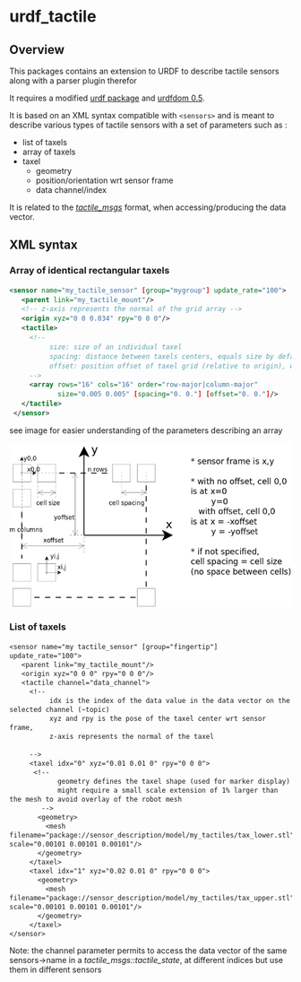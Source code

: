 urdf_tactile
============

## Overview

This packages contains an extension to URDF to describe tactile sensors along with a parser plugin therefor

It requires a modified [urdf package](https://github.com/ubi-agni/robot_model) and [urdfdom 0.5](https://github.com/ubi-agni/urdfdom).

It is based on an XML syntax compatible with ```<sensors>``` and is meant to describe various types of tactile sensors
with a set of parameters such as :

* list of taxels
* array of taxels
* taxel
  - geometry
  - position/orientation wrt sensor frame
  - data channel/index

It is related to the <a href="https://github.com/ubi-agni/tactile_toolbox/tree/kinetic-devel/tactile_msgs">_tactile_msgs_</a> format, when accessing/producing the data vector.

## XML syntax

### Array of identical rectangular taxels

```xml
<sensor name="my_tactile_sensor" [group="mygroup"] update_rate="100">
   <parent link="my_tactile_mount"/>
   <!-- z-axis represents the normal of the grid array -->
   <origin xyz="0 0 0.034" rpy="0 0 0"/>
   <tactile>
     <!-- 
          size: size of an individual taxel
          spacing: distance between taxels centers, equals size by default, can be negative for flipping
          offset: position offset of taxel grid (relative to origin), with no offset, grid frame is at center of cell 0,0
     -->
     <array rows="16" cols="16" order="row-major|column-major" 
            size="0.005 0.005" [spacing="0. 0."] [offset="0. 0."]/>
   </tactile>
 </sensor>
```

see image for easier understanding of the parameters describing an array

![tactile_array.png](tactile_msgs_array_def.png)

### List of taxels

```
<sensor name="my tactile_sensor" [group="fingertip"] update_rate="100">
   <parent link="my_tactile_mount"/>
   <origin xyz="0 0 0" rpy="0 0 0"/>
   <tactile channel="data_channel">
     <!-- 
          idx is the index of the data value in the data vector on the selected channel (~topic)
          xyz and rpy is the pose of the taxel center wrt sensor frame, 
          z-axis represents the normal of the taxel
          
     --> 
     <taxel idx="0" xyz="0.01 0.01 0" rpy="0 0 0">
      <!--
            geometry defines the taxel shape (used for marker display)
            might require a small scale extension of 1% larger than the mesh to avoid overlay of the robot mesh
        -->
       <geometry>
         <mesh filename="package://sensor_description/model/my_tactiles/tax_lower.stl" scale="0.00101 0.00101 0.00101"/>
       </geometry>
     </taxel>
     <taxel idx="1" xyz="0.02 0.01 0" rpy="0 0 0">
       <geometry>
         <mesh filename="package://sensor_description/model/my_tactiles/tax_upper.stl" scale="0.00101 0.00101 0.00101"/>
       </geometry>
     </taxel>
</sensor>
```

Note: the channel parameter permits to access the data vector of the same sensors->name in a _tactile_msgs::tactile_state_, at different indices but use them in different sensors

